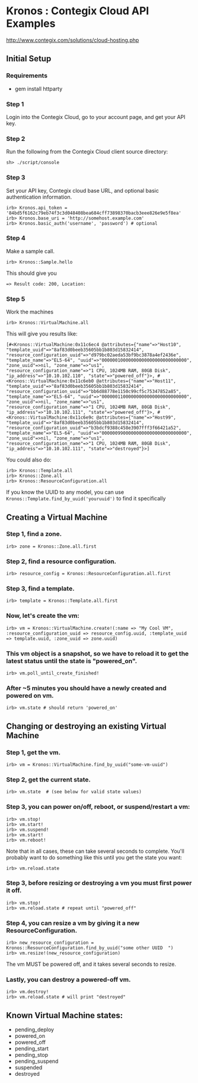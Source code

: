 # Kronos : Contegix Cloud API Examples

http://www.contegix.com/solutions/cloud-hosting.php

## Initial Setup 

### Requirements

* gem install httparty

### Step 1

Login into the Contegix Cloud, go to your account page, and get your API key.

### Step 2

Run the following from the Contegix Cloud client source directory:

    sh> ./script/console

### Step 3

Set your API key, Contegix cloud base URL, and optional basic authentication information.

    irb> Kronos.api_token = '84bd5f6162c79eb74f3c3d048408bea684cff73898370bacb3eee826e9e5f8ea'
    irb> Kronos.base_uri = 'http://somehost.example.com'
    irb> Kronos.basic_auth('username', 'password') # optional

### Step 4

Make a sample call.

    irb> Kronos::Sample.hello

This should give you

    => Result code: 200, Location:

### Step 5 

Work the machines
  
    irb> Kronos::VirtualMachine.all

This will give you results like:

    [#<Kronos::VirtualMachine:0x11c6ec4 @attributes={"name"=>"Host10", "template_uuid"=>"8af83d0beeb35605bb1b803d15832414", "resource_configuration_uuid"=>"d979bc02aeda53bf9bc3878a4ef2436e", "template_name"=>"EL5-64", "uuid"=>"00000010000000000000000000000000", "zone_uuid"=>nil, "zone_name"=>"us1", "resource_configuration_name"=>"1 CPU, 1024MB RAM, 80GB Disk", "ip_address"=>"10.10.102.110", "state"=>"powered_off"}>, #<Kronos::VirtualMachine:0x11c6eb0 @attributes={"name"=>"Host11", "template_uuid"=>"8af83d0beeb35605bb1b803d15832414", "resource_configuration_uuid"=>"bb6d88778e1150c99cf5c75347852a85", "template_name"=>"EL5-64", "uuid"=>"00000011000000000000000000000000", "zone_uuid"=>nil, "zone_name"=>"us1", "resource_configuration_name"=>"1 CPU, 1024MB RAM, 80GB Disk", "ip_address"=>"10.10.102.111", "state"=>"powered_off"}>, #<Kronos::VirtualMachine:0x11c6e9c @attributes={"name"=>"Host99", "template_uuid"=>"8af83d0beeb35605bb1b803d15832414", "resource_configuration_uuid"=>"b3bdcf9388c458e3907fff3f66421a52", "template_name"=>"EL5-64", "uuid"=>"00000099000000000000000000000000", "zone_uuid"=>nil, "zone_name"=>"us1", "resource_configuration_name"=>"1 CPU, 1024MB RAM, 80GB Disk", "ip_address"=>"10.10.102.111", "state"=>"destroyed"}>]

You could also do:

    irb> Kronos::Template.all
    irb> Kronos::Zone.all
    irb> Kronos::ResourceConfiguration.all

If you know the UUID to any model, you can use `Kronos::Template.find_by_uuid('youruuid')` to find it specifically

## Creating a Virtual Machine

### Step 1, find a zone.

    irb> zone = Kronos::Zone.all.first

### Step 2, find a resource configuration.

    irb> resource_config = Kronos::ResourceConfiguration.all.first

### Step 3, find a template.

    irb> template = Kronos::Template.all.first

### Now, let's create the vm:

    irb> vm = Kronos::VirtualMachine.create!(:name => "My Cool VM", :resource_configuration_uuid => resource_config.uuid, :template_uuid => template.uuid, :zone_uuid => zone.uuid)

### This vm object is a snapshot, so we have to reload it to get the latest status until the state is "powered_on".

    irb> vm.poll_until_create_finished!

### After ~5 minutes you should have a newly created and powered on vm.

    irb> vm.state # should return 'powered_on'

## Changing or destroying an existing Virtual Machine

### Step 1, get the vm.

    irb> vm = Kronos::VirtualMachine.find_by_uuid("some-vm-uuid")

### Step 2, get the current state.

    irb> vm.state  # (see below for valid state values)

### Step 3, you can power on/off, reboot, or suspend/restart a vm:

    irb> vm.stop!
    irb> vm.start!
    irb> vm.suspend!
    irb> vm.start!
    irb> vm.reboot!

Note that in all cases, these can take several seconds to complete.  You'll probably want to do something like this until you get the state you want:
  
    irb> vm.reload.state

### Step 3, before resizing or destroying a vm you must first power it off.

    irb> vm.stop!
    irb> vm.reload.state # repeat until "powered_off"

### Step 4, you can resize a vm by giving it a new ResourceConfiguration.

    irb> new_resource_configuration = Kronos::ResourceConfiguration.find_by_uuid("some other UUID  ")
    irb> vm.resize!(new_resource_configuration)
  
The vm MUST be powered off, and it takes several seconds to resize.
  
### Lastly, you can destroy a powered-off vm.

    irb> vm.destroy!
    irb> vm.reload.state # will print "destroyed"

## Known Virtual Machine states:

* pending_deploy
* powered_on
* powered_off
* pending_start
* pending_stop
* pending_suspend
* suspended
* destroyed
